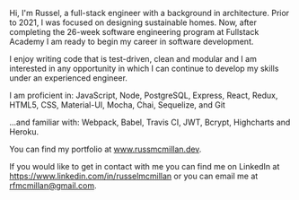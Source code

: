 Hi, I'm Russel, a full-stack engineer with a background in architecture. Prior to 2021, I was focused on designing sustainable homes. 
Now, after completing the 26-week software engineering program at Fullstack Academy I am ready to begin my career in software development.

I enjoy writing code that is test-driven, clean and modular and I am interested in any opportunity in which I can continue to develop my skills 
under an experienced engineer.

I am proficient in: JavaScript, Node, PostgreSQL, Express, React, Redux, HTML5, CSS, Material-UI, Mocha, Chai, Sequelize, and Git

...and familiar with: Webpack, Babel, Travis CI, JWT, Bcrypt, Highcharts and Heroku.

You can find my portfolio at www.russmcmillan.dev.

If you would like to get in contact with me you can find me on LinkedIn at https://www.linkedin.com/in/russelmcmillan or you can email me at rfmcmillan@gmail.com.
